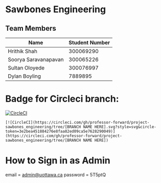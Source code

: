# Sawbones Engineering

## Team Members

| Name | Student Number |
| --- | --- |
| Hrithik Shah | 300069290 |
| Soorya Saravanapavan | 300065226 |
| Sultan Oloyede | 300076997 |
| Dylan Boyling | 7889895 |

# Badge for Circleci branch:
[![CircleCI](https://circleci.com/gh/professor-forward/project-sawbones_engineering/tree/circleci.svg?style=svg&circle-token=3e2bea451884276e8faa82ed09ca5e7628290049)](https://circleci.com/gh/professor-forward/project-sawbones_engineering/tree/circleci)
```
[![CircleCI](https://circleci.com/gh/professor-forward/project-sawbones_engineering/tree/[BRANCH NAME HERE].svg?style=svg&circle-token=3e2bea451884276e8faa82ed09ca5e7628290049)](https://circleci.com/gh/professor-forward/project-sawbones_engineering/tree/[BRANCH NAME HERE])
```
# How to Sign in as Admin

email = admin@uottawa.ca
password = 5T5ptQ
